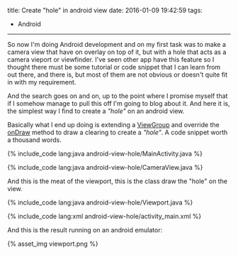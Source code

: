 title: Create "hole" in android view
date: 2016-01-09 19:42:59
tags:
- Android
---

So now I'm doing Android development and on my first task was to make a camera view that have on overlay on top of it, but with a hole that acts as a camera vieport or viewfinder. I've seen other app have this feature so I thought there must be some tutorial or code snippet that I can learn from out there, and there is, but most of them are not obvious or doesn't quite fit in with my requirement.

And the search goes on and on, up to the point where I promise myself that if I somehow manage to pull this off I'm going to blog about it. And here it is, the simplest way I find to create a *"hole"* on an android view.
<!-- more -->

Basically what I end up doing is extending a [ViewGroup](http://developer.android.com/reference/android/view/ViewGroup.html) and override the [onDraw](http://developer.android.com/reference/android/view/View.html#onDraw%28android.graphics.Canvas%29) method to draw a clearing to create a *"hole"*. A code snippet worth a thousand words.

{% include_code lang:java android-view-hole/MainActivity.java %}

{% include_code lang:java android-view-hole/CameraView.java %}

And this is the meat of the viewport, this is the class draw the "hole" on the view.
 
{% include_code lang:java android-view-hole/Viewport.java %}

{% include_code lang:xml android-view-hole/activity_main.xml %}

And this is the result running on an android emulator:

{% asset_img viewport.png %}
